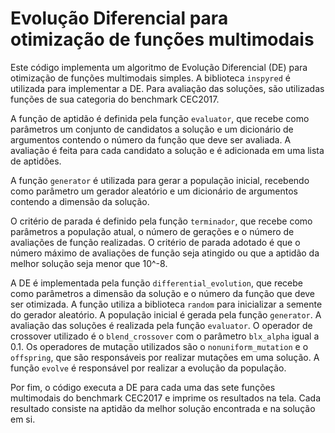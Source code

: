 
# Evolução Diferencial para otimização de funções multimodais

Este código implementa um algoritmo de Evolução Diferencial (DE) para otimização de funções multimodais simples. A biblioteca `inspyred` é utilizada para implementar a DE. Para avaliação das soluções, são utilizadas funções de sua categoria do benchmark CEC2017.

A função de aptidão é definida pela função `evaluator`, que recebe como parâmetros um conjunto de candidatos a solução e um dicionário de argumentos contendo o número da função que deve ser avaliada. A avaliação é feita para cada candidato a solução e é adicionada em uma lista de aptidões. 

A função `generator` é utilizada para gerar a população inicial, recebendo como parâmetro um gerador aleatório e um dicionário de argumentos contendo a dimensão da solução.

O critério de parada é definido pela função `terminador`, que recebe como parâmetros a população atual, o número de gerações e o número de avaliações de função realizadas. O critério de parada adotado é que o número máximo de avaliações de função seja atingido ou que a aptidão da melhor solução seja menor que 10^-8.

A DE é implementada pela função `differential_evolution`, que recebe como parâmetros a dimensão da solução e o número da função que deve ser otimizada. A função utiliza a biblioteca `random` para inicializar a semente do gerador aleatório. A população inicial é gerada pela função `generator`. A avaliação das soluções é realizada pela função `evaluator`. O operador de crossover utilizado é o `blend_crossover` com o parâmetro `blx_alpha` igual a 0.1. Os operadores de mutação utilizados são o `nonuniform_mutation` e o `offspring`, que são responsáveis por realizar mutações em uma solução. A função `evolve` é responsável por realizar a evolução da população.

Por fim, o código executa a DE para cada uma das sete funções multimodais do benchmark CEC2017 e imprime os resultados na tela. Cada resultado consiste na aptidão da melhor solução encontrada e na solução em si.
